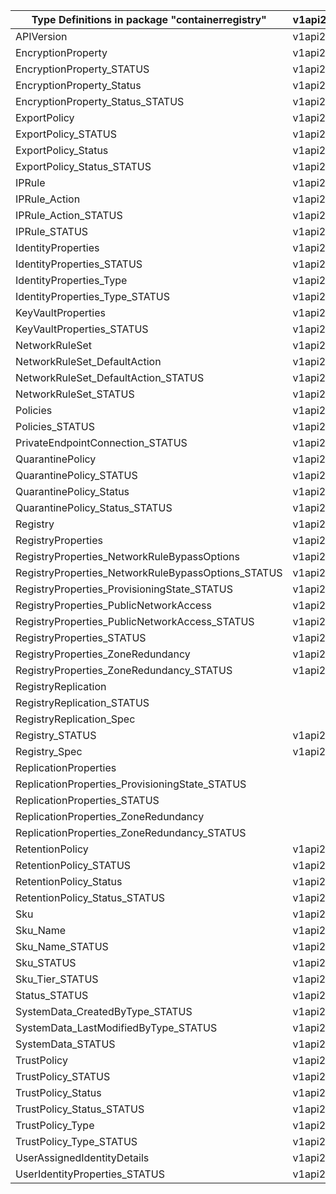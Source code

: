 | Type Definitions in package "containerregistry"    | v1api20210901 | v1api20230701 |
|----------------------------------------------------|---------------|---------------|
| APIVersion                                         | v1api20210901 | v1api20230701 |
| EncryptionProperty                                 | v1api20210901 | v1api20230701 |
| EncryptionProperty_STATUS                          | v1api20210901 | v1api20230701 |
| EncryptionProperty_Status                          | v1api20210901 | v1api20230701 |
| EncryptionProperty_Status_STATUS                   | v1api20210901 | v1api20230701 |
| ExportPolicy                                       | v1api20210901 | v1api20230701 |
| ExportPolicy_STATUS                                | v1api20210901 | v1api20230701 |
| ExportPolicy_Status                                | v1api20210901 | v1api20230701 |
| ExportPolicy_Status_STATUS                         | v1api20210901 | v1api20230701 |
| IPRule                                             | v1api20210901 | v1api20230701 |
| IPRule_Action                                      | v1api20210901 | v1api20230701 |
| IPRule_Action_STATUS                               | v1api20210901 | v1api20230701 |
| IPRule_STATUS                                      | v1api20210901 | v1api20230701 |
| IdentityProperties                                 | v1api20210901 | v1api20230701 |
| IdentityProperties_STATUS                          | v1api20210901 | v1api20230701 |
| IdentityProperties_Type                            | v1api20210901 | v1api20230701 |
| IdentityProperties_Type_STATUS                     | v1api20210901 | v1api20230701 |
| KeyVaultProperties                                 | v1api20210901 | v1api20230701 |
| KeyVaultProperties_STATUS                          | v1api20210901 | v1api20230701 |
| NetworkRuleSet                                     | v1api20210901 | v1api20230701 |
| NetworkRuleSet_DefaultAction                       | v1api20210901 | v1api20230701 |
| NetworkRuleSet_DefaultAction_STATUS                | v1api20210901 | v1api20230701 |
| NetworkRuleSet_STATUS                              | v1api20210901 | v1api20230701 |
| Policies                                           | v1api20210901 | v1api20230701 |
| Policies_STATUS                                    | v1api20210901 | v1api20230701 |
| PrivateEndpointConnection_STATUS                   | v1api20210901 | v1api20230701 |
| QuarantinePolicy                                   | v1api20210901 | v1api20230701 |
| QuarantinePolicy_STATUS                            | v1api20210901 | v1api20230701 |
| QuarantinePolicy_Status                            | v1api20210901 | v1api20230701 |
| QuarantinePolicy_Status_STATUS                     | v1api20210901 | v1api20230701 |
| Registry                                           | v1api20210901 | v1api20230701 |
| RegistryProperties                                 | v1api20210901 | v1api20230701 |
| RegistryProperties_NetworkRuleBypassOptions        | v1api20210901 | v1api20230701 |
| RegistryProperties_NetworkRuleBypassOptions_STATUS | v1api20210901 | v1api20230701 |
| RegistryProperties_ProvisioningState_STATUS        | v1api20210901 | v1api20230701 |
| RegistryProperties_PublicNetworkAccess             | v1api20210901 | v1api20230701 |
| RegistryProperties_PublicNetworkAccess_STATUS      | v1api20210901 | v1api20230701 |
| RegistryProperties_STATUS                          | v1api20210901 | v1api20230701 |
| RegistryProperties_ZoneRedundancy                  | v1api20210901 | v1api20230701 |
| RegistryProperties_ZoneRedundancy_STATUS           | v1api20210901 | v1api20230701 |
| RegistryReplication                                |               | v1api20230701 |
| RegistryReplication_STATUS                         |               | v1api20230701 |
| RegistryReplication_Spec                           |               | v1api20230701 |
| Registry_STATUS                                    | v1api20210901 | v1api20230701 |
| Registry_Spec                                      | v1api20210901 | v1api20230701 |
| ReplicationProperties                              |               | v1api20230701 |
| ReplicationProperties_ProvisioningState_STATUS     |               | v1api20230701 |
| ReplicationProperties_STATUS                       |               | v1api20230701 |
| ReplicationProperties_ZoneRedundancy               |               | v1api20230701 |
| ReplicationProperties_ZoneRedundancy_STATUS        |               | v1api20230701 |
| RetentionPolicy                                    | v1api20210901 | v1api20230701 |
| RetentionPolicy_STATUS                             | v1api20210901 | v1api20230701 |
| RetentionPolicy_Status                             | v1api20210901 | v1api20230701 |
| RetentionPolicy_Status_STATUS                      | v1api20210901 | v1api20230701 |
| Sku                                                | v1api20210901 | v1api20230701 |
| Sku_Name                                           | v1api20210901 | v1api20230701 |
| Sku_Name_STATUS                                    | v1api20210901 | v1api20230701 |
| Sku_STATUS                                         | v1api20210901 | v1api20230701 |
| Sku_Tier_STATUS                                    | v1api20210901 | v1api20230701 |
| Status_STATUS                                      | v1api20210901 | v1api20230701 |
| SystemData_CreatedByType_STATUS                    | v1api20210901 | v1api20230701 |
| SystemData_LastModifiedByType_STATUS               | v1api20210901 | v1api20230701 |
| SystemData_STATUS                                  | v1api20210901 | v1api20230701 |
| TrustPolicy                                        | v1api20210901 | v1api20230701 |
| TrustPolicy_STATUS                                 | v1api20210901 | v1api20230701 |
| TrustPolicy_Status                                 | v1api20210901 | v1api20230701 |
| TrustPolicy_Status_STATUS                          | v1api20210901 | v1api20230701 |
| TrustPolicy_Type                                   | v1api20210901 | v1api20230701 |
| TrustPolicy_Type_STATUS                            | v1api20210901 | v1api20230701 |
| UserAssignedIdentityDetails                        | v1api20210901 | v1api20230701 |
| UserIdentityProperties_STATUS                      | v1api20210901 | v1api20230701 |
